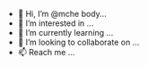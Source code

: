 - 👋 Hi, I’m @mche body...
- 👀 I’m interested in ...
- 🌱 I’m currently learning ...
- 💞️ I’m looking to collaborate on ...
- 📫 Reach me ...

<!---
mche/mche is a ✨ special ✨ repository because its `README.md` (this file) appears on your GitHub profile.
You can click the Preview link to take a look at your changes.
--->
